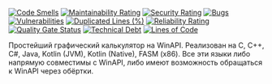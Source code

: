 [![Code Smells][code_smells_badge]][code_smells_link]
[![Maintainability Rating][maintainability_rating_badge]][maintainability_rating_link]
[![Security Rating][security_rating_badge]][security_rating_link]
[![Bugs][bugs_badge]][bugs_link]
[![Vulnerabilities][vulnerabilities_badge]][vulnerabilities_link]
[![Duplicated Lines (%)][duplicated_lines_density_badge]][duplicated_lines_density_link]
[![Reliability Rating][reliability_rating_badge]][reliability_rating_link]
[![Quality Gate Status][quality_gate_status_badge]][quality_gate_status_link]
[![Technical Debt][technical_debt_badge]][technical_debt_link]
[![Lines of Code][lines_of_code_badge]][lines_of_code_link]

Простейший графический калькулятор на WinAPI. Реализован на С, С++, C#, Java, Kotlin (JVM), Kotlin (Native), FASM (x86).
Все эти языки либо напрямую совместимы с WinAPI, либо имеют возможность обращаться к WinAPI через обёртки.

<!----------------------------------------------------------------------------->

[code_smells_badge]: https://sonarcloud.io/api/project_badges/measure?project=Hummel009_Calculator-WinAPI&metric=code_smells

[code_smells_link]: https://sonarcloud.io/summary/overall?id=Hummel009_Calculator-WinAPI

[maintainability_rating_badge]: https://sonarcloud.io/api/project_badges/measure?project=Hummel009_Calculator-WinAPI&metric=sqale_rating

[maintainability_rating_link]: https://sonarcloud.io/summary/overall?id=Hummel009_Calculator-WinAPI

[security_rating_badge]: https://sonarcloud.io/api/project_badges/measure?project=Hummel009_Calculator-WinAPI&metric=security_rating

[security_rating_link]: https://sonarcloud.io/summary/overall?id=Hummel009_Calculator-WinAPI

[bugs_badge]: https://sonarcloud.io/api/project_badges/measure?project=Hummel009_Calculator-WinAPI&metric=bugs

[bugs_link]: https://sonarcloud.io/summary/overall?id=Hummel009_Calculator-WinAPI

[vulnerabilities_badge]: https://sonarcloud.io/api/project_badges/measure?project=Hummel009_Calculator-WinAPI&metric=vulnerabilities

[vulnerabilities_link]: https://sonarcloud.io/summary/overall?id=Hummel009_Calculator-WinAPI

[duplicated_lines_density_badge]: https://sonarcloud.io/api/project_badges/measure?project=Hummel009_Calculator-WinAPI&metric=duplicated_lines_density

[duplicated_lines_density_link]: https://sonarcloud.io/summary/overall?id=Hummel009_Calculator-WinAPI

[reliability_rating_badge]: https://sonarcloud.io/api/project_badges/measure?project=Hummel009_Calculator-WinAPI&metric=reliability_rating

[reliability_rating_link]: https://sonarcloud.io/summary/overall?id=Hummel009_Calculator-WinAPI

[quality_gate_status_badge]: https://sonarcloud.io/api/project_badges/measure?project=Hummel009_Calculator-WinAPI&metric=alert_status

[quality_gate_status_link]: https://sonarcloud.io/summary/overall?id=Hummel009_Calculator-WinAPI

[technical_debt_badge]: https://sonarcloud.io/api/project_badges/measure?project=Hummel009_Calculator-WinAPI&metric=sqale_index

[technical_debt_link]: https://sonarcloud.io/summary/overall?id=Hummel009_Calculator-WinAPI

[lines_of_code_badge]: https://sonarcloud.io/api/project_badges/measure?project=Hummel009_Calculator-WinAPI&metric=ncloc

[lines_of_code_link]: https://sonarcloud.io/summary/overall?id=Hummel009_Calculator-WinAPI
